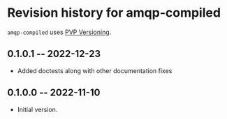 # Revision history for amqp-compiled

`amqp-compiled` uses [PVP Versioning][1].


## 0.1.0.1 -- 2022-12-23

* Added doctests along with other documentation fixes


## 0.1.0.0 -- 2022-11-10

* Initial version.

[1]: https://pvp.haskell.org
